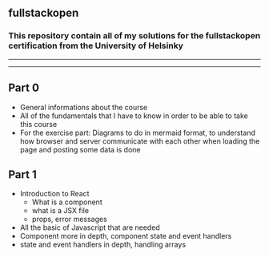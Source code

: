 ## fullstackopen

### This repository contain all of my solutions for the fullstackopen certification from the University of Helsinky

---
---

## Part 0

- General informations about the course
- All of the fundamentals that I have to know in order to be able to take this course
- For the exercise part: Diagrams to do in mermaid format, to understand how browser and server communicate with each other when loading the page and posting some data is done

## Part 1


- Introduction to React
  - What is a component
  - what is a JSX file
  - props, error messages
- All the basic of Javascript that are needed
- Component more in depth, component state and event handlers
- state and event handlers in depth, handling arrays